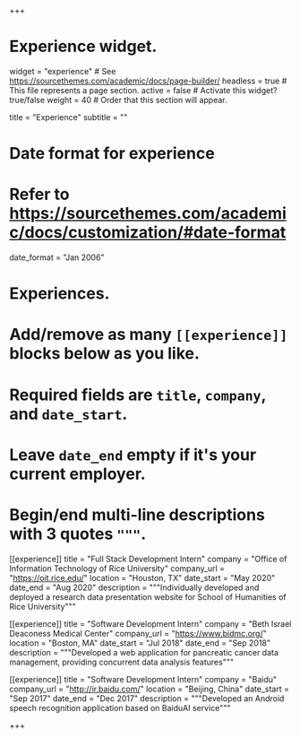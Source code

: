 +++
# Experience widget.
widget = "experience"  # See https://sourcethemes.com/academic/docs/page-builder/
headless = true  # This file represents a page section.
active = false  # Activate this widget? true/false
weight = 40  # Order that this section will appear.

title = "Experience"
subtitle = ""

# Date format for experience
#   Refer to https://sourcethemes.com/academic/docs/customization/#date-format
date_format = "Jan 2006"

# Experiences.
#   Add/remove as many `[[experience]]` blocks below as you like.
#   Required fields are `title`, `company`, and `date_start`.
#   Leave `date_end` empty if it's your current employer.
#   Begin/end multi-line descriptions with 3 quotes `"""`.
[[experience]]
  title = "Full Stack Development Intern"
  company = "Office of Information Technology of Rice University"
  company_url = "https://oit.rice.edu/"
  location = "Houston, TX"
  date_start = "May 2020"
  date_end = "Aug 2020"
  description = """Individually developed and deployed a research data presentation website for School of Humanities of Rice University"""
  
[[experience]]
  title = "Software Development Intern"
  company = "Beth Israel Deaconess Medical Center"
  company_url = "https://www.bidmc.org/"
  location = "Boston, MA"
  date_start = "Jul 2018"
  date_end = "Sep 2018"
  description = """Developed a web application for pancreatic cancer data management, providing concurrent data analysis features"""
  
[[experience]]
  title = "Software Development Intern"
  company = "Baidu"
  company_url = "http://ir.baidu.com/"
  location = "Beijing, China"
  date_start = "Sep 2017"
  date_end = "Dec 2017"
  description = """Developed an Android speech recognition application based on BaiduAI service"""

+++
